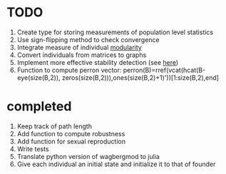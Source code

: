 # TODO
1. Create type for storing measurements of population level statistics
1. Use sign-flipping method to check convergence
1. Integrate measure of individual [modularity][1]
1. Convert individuals from matrices to graphs
1. Implement more effective stability detection (see [here](http://dx.plos.org/10.1371/journal.pone.0034285))
1. Function to compute perron vector: perron(B)=rref(vcat(hcat(B-eye(size(B,2)), zeros(size(B,2))),ones(size(B,2)+1)'))[1:size(B,2),end]

# completed
1. Keep track of path length
1. Add function to compute robustness
1. Add function for sexual reproduction
1. Write tests
1. Translate python version of wagbergmod to julia
1. Give each individual an initial state and initialize it to that of founder


[1]: http://igraph.sourceforge.net/doc/python/igraph.GraphBase-class.html#modularity

